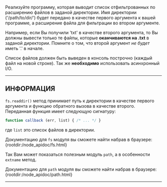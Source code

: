 Реализуйте программу, которая выводит список отфильтрованных по расширению файлов в заданой директории. Имя директории ('/path/to/dir/') будет передано в качестве первого аргумента к вашей программе, а расширение файла для фильтрации во втором аргументе.

Например, если Вы получили 'txt' в качестве второго аргумента, то Вы должны вывести только те файлы, которые **оканчиваются на .txt** в заданой директории. Помните о том, что второй аргумент _не будет_ иметь '.' в начале.

Список файлов должен быть выведен в консоль построчно (каждый файл на новой строке). Так же **необходимо** использовать асинхронный I/O.

----------------------------------------------------------------------
## ИНФОРМАЦИЯ

`fs.readdir()` метод принимает путь к директории в качестве первого аргумента и функцию обратного вызова в качестве второго. Переданная функция имеет следующую сигнатуру: 

```js
function callback (err, list) { /* ... */ }
```

где `list` это список файлов в директории.

Документацию для `fs` модуля вы сможете найти набрав в браузере:
  {rootdir:/node_apidoc/fs.html}

Так Вам может показаться полезным модуль `path`, а в особенности `extname` метод.

Документацию для `path` модуля вы сможете найти набрав в браузере:
  {rootdir:/node_apidoc/path.html}

----------------------------------------------------------------------

